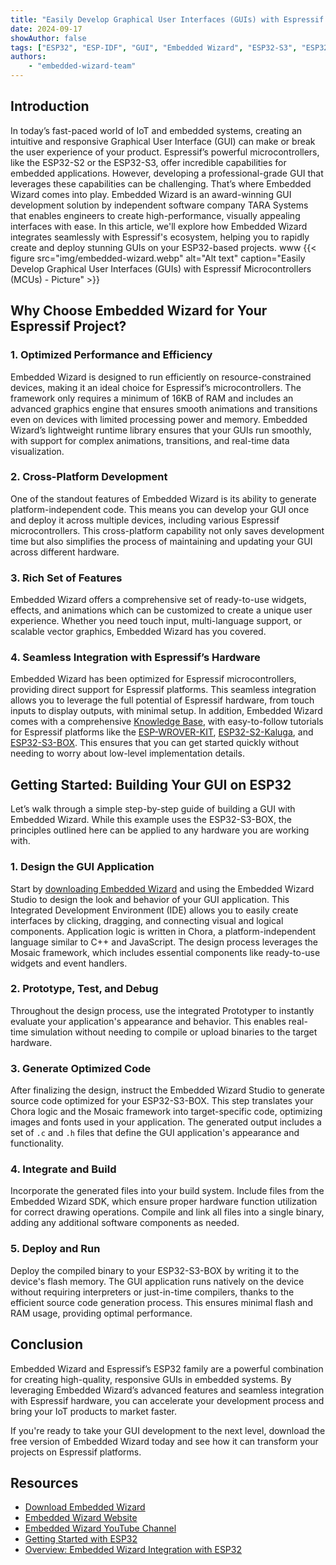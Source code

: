 ```yaml
---
title: "Easily Develop Graphical User Interfaces (GUIs) with Espressif Microcontrollers (MCUs)"
date: 2024-09-17
showAuthor: false
tags: ["ESP32", "ESP-IDF", "GUI", "Embedded Wizard", "ESP32-S3", "ESP32-S2"]
authors:
    - "embedded-wizard-team"
---
```


## Introduction

In today’s fast-paced world of IoT and embedded systems, creating an intuitive and responsive Graphical User Interface (GUI) can make or break the user experience of your product. Espressif’s powerful microcontrollers, like the ESP32-S2 or the ESP32-S3, offer incredible capabilities for embedded applications. However, developing a professional-grade GUI that leverages these capabilities can be challenging. That’s where Embedded Wizard comes into play. Embedded Wizard is an award-winning GUI development solution by independent software company TARA Systems that enables engineers to create high-performance, visually appealing interfaces with ease. In this article, we'll explore how Embedded Wizard integrates seamlessly with Espressif's ecosystem, helping you to rapidly create and deploy stunning GUIs on your ESP32-based projects.
www
{{< figure src="img/embedded-wizard.webp" alt="Alt text" caption="Easily Develop Graphical User Interfaces (GUIs) with Espressif Microcontrollers (MCUs) - Picture" >}}

## Why Choose Embedded Wizard for Your Espressif Project?

### 1. Optimized Performance and Efficiency

Embedded Wizard is designed to run efficiently on resource-constrained devices, making it an ideal choice for Espressif’s microcontrollers. The framework only requires a minimum of 16KB of RAM and includes an advanced graphics engine that ensures smooth animations and transitions even on devices with limited processing power and memory. Embedded Wizard’s lightweight runtime library ensures that your GUIs run smoothly, with support for complex animations, transitions, and real-time data visualization.

### 2. Cross-Platform Development

One of the standout features of Embedded Wizard is its ability to generate platform-independent code. This means you can develop your GUI once and deploy it across multiple devices, including various Espressif microcontrollers. This cross-platform capability not only saves development time but also simplifies the process of maintaining and updating your GUI across different hardware.

### 3. Rich Set of Features

Embedded Wizard offers a comprehensive set of ready-to-use widgets, effects, and animations which can be customized to create a unique user experience. Whether you need touch input, multi-language support, or scalable vector graphics, Embedded Wizard has you covered.

### 4. Seamless Integration with Espressif’s Hardware

Embedded Wizard has been optimized for Espressif microcontrollers, providing direct support for Espressif platforms. This seamless integration allows you to leverage the full potential of Espressif hardware, from touch inputs to display outputs, with minimal setup. In addition, Embedded Wizard comes with a comprehensive [Knowledge Base](https://doc.embedded-wizard.de/), with easy-to-follow tutorials for Espressif platforms like the [ESP-WROVER-KIT](https://doc.embedded-wizard.de/getting-started-esp-wrover-kit), [ESP32-S2-Kaluga](https://doc.embedded-wizard.de/getting-started-esp32-s2-kaluga), and [ESP32-S3-BOX](https://doc.embedded-wizard.de/getting-started-esp32-s3-box). This ensures that you can get started quickly without needing to worry about low-level implementation details.

## Getting Started: Building Your GUI on ESP32

Let’s walk through a simple step-by-step guide of building a GUI with Embedded Wizard. While this example uses the ESP32-S3-BOX, the principles outlined here can be applied to any hardware you are working with.

### 1. Design the GUI Application

Start by [downloading Embedded Wizard](https://www.embedded-wizard.de/download) and using the Embedded Wizard Studio to design the look and behavior of your GUI application. This Integrated Development Environment (IDE) allows you to easily create interfaces by clicking, dragging, and connecting visual and logical components. Application logic is written in Chora, a platform-independent language similar to C++ and JavaScript. The design process leverages the Mosaic framework, which includes essential components like ready-to-use widgets and event handlers.

### 2. Prototype, Test, and Debug

Throughout the design process, use the integrated Prototyper to instantly evaluate your application's appearance and behavior. This enables real-time simulation without needing to compile or upload binaries to the target hardware.

### 3. Generate Optimized Code

After finalizing the design, instruct the Embedded Wizard Studio to generate source code optimized for your ESP32-S3-BOX. This step translates your Chora logic and the Mosaic framework into target-specific code, optimizing images and fonts used in your application. The generated output includes a set of `.c` and `.h` files that define the GUI application's appearance and functionality.

### 4. Integrate and Build

Incorporate the generated files into your build system. Include files from the Embedded Wizard SDK, which ensure proper hardware function utilization for correct drawing operations. Compile and link all files into a single binary, adding any additional software components as needed.

### 5. Deploy and Run

Deploy the compiled binary to your ESP32-S3-BOX by writing it to the device's flash memory. The GUI application runs natively on the device without requiring interpreters or just-in-time compilers, thanks to the efficient source code generation process. This ensures minimal flash and RAM usage, providing optimal performance.

## Conclusion

Embedded Wizard and Espressif’s ESP32 family are a powerful combination for creating high-quality, responsive GUIs in embedded systems. By leveraging Embedded Wizard’s advanced features and seamless integration with Espressif hardware, you can accelerate your development process and bring your IoT products to market faster.

If you're ready to take your GUI development to the next level, download the free version of Embedded Wizard today and see how it can transform your projects on Espressif platforms.

## Resources

- [Download Embedded Wizard](https://www.embedded-wizard.de/download/)
- [Embedded Wizard Website](https://www.embedded-wizard.de/)
- [Embedded Wizard YouTube Channel](https://www.youtube.com/@EmbeddedWizard)
- [Getting Started with ESP32](https://docs.espressif.com/projects/esp-idf/en/stable/esp32/get-started/)
- [Overview: Embedded Wizard Integration with ESP32](https://www.embedded-wizard.de/platforms/espressif-esp32)
